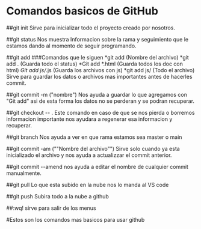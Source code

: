 # Comandos basicos de GitHub
##git init
Sirve para inicializar todo el proyecto creado por nosotros.

##git status
Nos muestra Informacion sobre la rama y seguimiento que le estamos dando al momento de seguir programando.

##git add
###Comandos que le siguen
*git add (Nombre del archivo)
*git add . 
(Guarda todo el status)
*Git add *.html
(Guarda todos los doc con html)
*Git add js/*.js
(Guarda los archivos con js)
*git add js/
(Todo el archivo)
Sirve para guardar los datos o archivos mas importantes antes de hacerles commit.

##git commit -m ("nombre") 
Nos ayuda a guardar lo que agregamos con "Git add" asi de esta forma los datos no se perderan y se podran recuperar.

##git checkout -- .
Este comando en caso de que se nos pierda o borremos informacion importante nos ayudara a regenerar esa informacion y recuperar.

##git branch
Nos ayuda a ver en que rama estamos sea master o main

##git commit -am (""Nombre del archivo"")
Sirve solo cuando ya esta inicializado el archivo y nos ayuda a actualizzar el commit anterior.

##git commit --amend 
nos ayuda a editar el nombre de cualquier commit manualmente.

##git pull
Lo que esta subido en la nube nos lo manda al VS code

##git push
Subira todo a la nube a github 


##:wq! 
sirve para salir de los menus

#Estos son los comandos mas basicos para usar github
